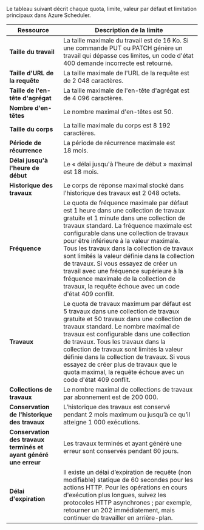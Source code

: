 Le tableau suivant décrit chaque quota, limite, valeur par défaut et limitation principaux dans Azure Scheduler.

| Ressource | Description de la limite |
| --- | --- |
| **Taille du travail** |La taille maximale du travail est de 16 Ko. Si une commande PUT ou PATCH génère un travail qui dépasse ces limites, un code d'état 400 demande incorrecte est retourné. |
| **Taille d'URL de la requête** |La taille maximale de l'URL de la requête est de 2 048 caractères. |
| **Taille de l'en-tête d'agrégat** |La taille maximale de l'en-tête d'agrégat est de 4 096 caractères. |
| **Nombre d'en-têtes** |Le nombre maximal d'en-têtes est 50. |
| **Taille du corps** |La taille maximale du corps est 8 192 caractères. |
| **Période de récurrence** |La période de récurrence maximale est 18 mois. |
| **Délai jusqu'à l'heure de début** |Le « délai jusqu'à l'heure de début » maximal est 18 mois. |
| **Historique des travaux** |Le corps de réponse maximal stocké dans l'historique des travaux est 2 048 octets. |
| **Fréquence** |Le quota de fréquence maximale par défaut est 1 heure dans une collection de travaux gratuite et 1 minute dans une collection de travaux standard. La fréquence maximale est configurable dans une collection de travaux pour être inférieure à la valeur maximale. Tous les travaux dans la collection de travaux sont limités la valeur définie dans la collection de travaux. Si vous essayez de créer un travail avec une fréquence supérieure à la fréquence maximale de la collection de travaux, la requête échoue avec un code d'état 409 conflit. |
| **Travaux** |Le quota de travaux maximum par défaut est 5 travaux dans une collection de travaux gratuite et 50 travaux dans une collection de travaux standard. Le nombre maximal de travaux est configurable dans une collection de travaux. Tous les travaux dans la collection de travaux sont limités la valeur définie dans la collection de travaux. Si vous essayez de créer plus de travaux que le quota maximal, la requête échoue avec un code d'état 409 conflit. |
| **Collections de travaux** |Le nombre maximal de collections de travaux par abonnement est de 200 000. |
| **Conservation de l'historique des travaux** |L’historique des travaux est conservé pendant 2 mois maximum ou jusqu’à ce qu’il atteigne 1 000 exécutions. |
| **Conservation des travaux terminés et ayant généré une erreur** |Les travaux terminés et ayant généré une erreur sont conservés pendant 60 jours. |
| **Délai d'expiration** |Il existe un délai d’expiration de requête (non modifiable) statique de 60 secondes pour les actions HTTP. Pour les opérations en cours d'exécution plus longues, suivez les protocoles HTTP asynchrones ; par exemple, retourner un 202 immédiatement, mais continuer de travailler en arrière-plan. |

